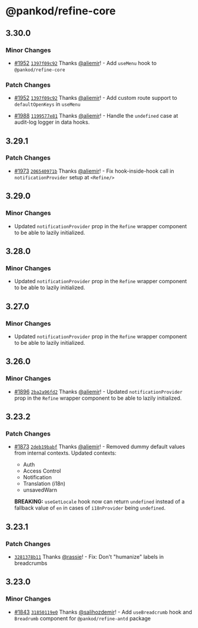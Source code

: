 # @pankod/refine-core

## 3.30.0

### Minor Changes

-   [#1952](https://github.com/pankod/refine/pull/1952) [`1397f09c92`](https://github.com/pankod/refine/commit/1397f09c92c3f55c9f9f0149c4b4b3993927a12e) Thanks [@aliemir](https://github.com/aliemir)! - Add `useMenu` hook to `@pankod/refine-core`

### Patch Changes

-   [#1952](https://github.com/pankod/refine/pull/1952) [`1397f09c92`](https://github.com/pankod/refine/commit/1397f09c92c3f55c9f9f0149c4b4b3993927a12e) Thanks [@aliemir](https://github.com/aliemir)! - Add custom route support to `defaultOpenKeys` in `useMenu`

*   [#1988](https://github.com/pankod/refine/pull/1988) [`1199577e81`](https://github.com/pankod/refine/commit/1199577e81c0661fee1cfbf31a49a77178e706ba) Thanks [@aliemir](https://github.com/aliemir)! - Handle the `undefined` case at audit-log logger in data hooks.

## 3.29.1

### Patch Changes

-   [#1973](https://github.com/pankod/refine/pull/1973) [`206540971b`](https://github.com/pankod/refine/commit/206540971b12f3c63765aecb8aec6d506733a569) Thanks [@aliemir](https://github.com/aliemir)! - Fix hook-inside-hook call in `notificationProvider` setup at `<Refine/>`

## 3.29.0

### Minor Changes

-   Updated `notificationProvider` prop in the `Refine` wrapper component to be able to lazily initialized.

## 3.28.0

### Minor Changes

-   Updated `notificationProvider` prop in the `Refine` wrapper component to be able to lazily initialized.

## 3.27.0

### Minor Changes

-   Updated `notificationProvider` prop in the `Refine` wrapper component to be able to lazily initialized.

## 3.26.0

### Minor Changes

-   [#1896](https://github.com/pankod/refine/pull/1896) [`2ba2a96fd2`](https://github.com/pankod/refine/commit/2ba2a96fd24aa733c355ac9ef4c99b7d48115746) Thanks [@aliemir](https://github.com/aliemir)! - Updated `notificationProvider` prop in the `Refine` wrapper component to be able to lazily initialized.

## 3.23.2

### Patch Changes

-   [#1873](https://github.com/pankod/refine/pull/1873) [`2deb19babf`](https://github.com/pankod/refine/commit/2deb19babfc6db5b00b111ec29aa5ece4c371bbc) Thanks [@aliemir](https://github.com/aliemir)! - Removed dummy default values from internal contexts.
    Updated contexts:

    -   Auth
    -   Access Control
    -   Notification
    -   Translation (i18n)
    -   unsavedWarn

    **BREAKING:** `useGetLocale` hook now can return `undefined` instead of a fallback value of `en` in cases of `i18nProvider` being `undefined`.

## 3.23.1

### Patch Changes

-   [`3281378b11`](https://github.com/pankod/refine/commit/3281378b119c698be3ae4ecb3866b40b883494d8) Thanks [@rassie](https://github.com/rassie)! - Fix: Don't "humanize" labels in breadcrumbs

## 3.23.0

### Minor Changes

-   [#1843](https://github.com/pankod/refine/pull/1843) [`31850119e0`](https://github.com/pankod/refine/commit/31850119e069b93f0b5146b039a86e736164383e) Thanks [@salihozdemir](https://github.com/salihozdemir)! - Add `useBreadcrumb` hook and `Breadrumb` component for `@pankod/refine-antd` package
